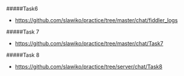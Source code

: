 #####Task6 

* https://github.com/slawiko/practice/tree/master/chat/fiddler_logs

#####Task 7 

* https://github.com/slawiko/practice/tree/master/chat/Task7

#####Task 8 

* https://github.com/slawiko/practice/tree/server/chat/Task8
